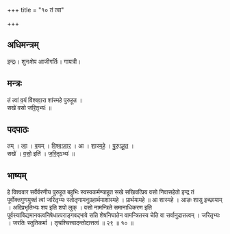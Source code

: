 +++
title = "१० तं त्वा"

+++
## अधिमन्त्रम्
इन्द्रः। शुनःशेप आजीगर्तिः। गायत्री।

## मन्त्रः
तं त्वा॑ व॒यं वि॑श्ववा॒रा शा॑स्महे पुरुहूत ।  
सखे॑ वसो जरि॒तृभ्यः॑ ॥

## पदपाठः
तम् । त्वा॒ । व॒यम् । वि॒श्व॒ऽवा॒र॒ । आ । शा॒स्म॒हे॒ । पु॒रु॒ऽहू॒त॒ ।  
सखे॑ । व॒सो॒ इति॑ । ज॒रि॒तृऽभ्यः॑ ॥

## भाष्यम्
हे विश्ववार सर्वैर्वरणीय पुरुहूत बहुभिः स्वस्वकर्मण्याहूत सखे सखिवत्प्रिय वसो निवासहेतो इन्द्र तं पूर्वोक्तगुणयुक्तं त्वां जरितृभ्यः स्तोतृणामनुग्रहार्थमाशास्महे । प्रार्थयामहे ॥ आ शास्महे । आङः शासु इच्छायाम् । अदिप्रभृतिभ्यः शप इति शपो लुक् । वसो नामन्त्रिते समानाधिकरण इति पूर्वस्याविद्यमानवत्वनिषेधात्पराङ्गवद्भावे सति शेषनिघातेन वामन्त्रितस्य चेति वा सर्वानुदात्तत्वम् । जरितृभ्यः । जरतिः स्तुतिकर्मा । तृचश्चित्त्वादन्तोदात्तत्वं ॥ २९ ॥ १० ॥